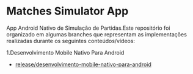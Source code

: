 # Matches Simulator App

App Android Nativo de Simulação de Partidas.Este repositório foi organizado em algumas branches que representam as implementações realizadas durante os seguintes conteúdos/vídeos:

1.Desenvolvimento Mobile Nativo Para Android
- [release/desenvolvimento-mobile-nativo-para-android](https://github.com/albertodomingues81/matches-simulator-app/tree/release/desenvolvimento-mobile-nativo-para-android)
